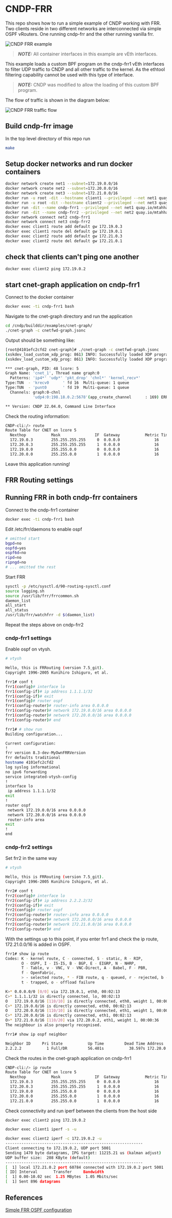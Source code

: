 # CNDP-FRR

This repo shows how to run a simple example of CNDP working with FRR. Two clients
reside in two different networks are interconnected via simple OSPF vRouters. One
running cndp-frr and the other running vanilla frr.

![CNDP FRR example](./images/cndp-frr-overview.png)

> **_NOTE:_** All container interfaces in this example are vEth interfaces.

This example loads a custom BPF program on the cndp-frr1 vEth interfaces
to filter UDP traffic to CNDP and all other traffic to the kernel. As the
ethtool filtering capability cannot be used with this type of interface.

> **_NOTE:_** CNDP was modified to allow the loading of this custom BPF program.

The flow of traffic is shown in the diagram below:

![CNDP FRR traffic flow](./images/cndp-frr-traffic-flow.png)

## Build cndp-frr image

In the top level directory of this repo run

```bash
make
```

## Setup docker networks and run docker containers

```bash
docker network create net1 --subnet=172.19.0.0/16
docker network create net2 --subnet=172.20.0.0/16
docker network create net3 --subnet=172.21.0.0/16
docker run -u root -dit --hostname client1 --privileged --net net1 quay.io/mtahhan/cndp-fedora-dev
docker run -u root -dit --hostname client2 --privileged --net net3 quay.io/mtahhan/cndp-fedora-dev
docker run -dit --name cndp-frr1 --privileged --net net1 quay.io/mtahhan/cndp-fedora-frr
docker run -dit --name cndp-frr2 --privileged --net net2 quay.io/mtahhan/cndp-fedora-frr
docker network connect net2 cndp-frr1
docker network connect net3 cndp-frr2
docker exec client1 route add default gw 172.19.0.3
docker exec client1 route del default gw 172.19.0.1
docker exec client2 route add default gw 172.21.0.3
docker exec client2 route del default gw 172.21.0.1
```

## check that clients can't ping one another

```bash
docker exec client2 ping 172.19.0.2
```

## start cnet-graph application on cndp-frr1

Connect to the docker container

```bash
docker exec -ti cndp-frr1 bash
```

Navigate to the cnet-graph directory and run the application

```bash
cd /cndp/builddir/examples/cnet-graph/
./cnet-graph -c cnetfwd-graph.jsonc
```

Output should be something like:

```bash
[root@4101efc2cfd2 cnet-graph]# ./cnet-graph -c cnetfwd-graph.jsonc
(xskdev_load_custom_xdp_prog: 861) INFO: Successfully loaded XDP program my_xdp_prog_kern.o with fd 6
(xskdev_load_custom_xdp_prog: 861) INFO: Successfully loaded XDP program my_xdp_prog_kern.o with fd 11

*** cnet-graph, PID: 48 lcore: 5
Graph Name: 'cnet_1', Thread name graph:0
  Patterns: 'ip4*' 'udp*' 'pkt_drop' 'chnl*' 'kernel_recv*'
Type:TUN  - 'krecv0      ' fd 16  Multi-queue: 1 queue
Type:TUN  - 'punt0       ' fd 19  Multi-queue: 1 queue
  Channels: graph:0-chnl
            'udp4:0:198.18.0.2:5678'(app_create_channel      : 169) ERR: chnl_bind() failed

** Version: CNDP 22.04.0, Command Line Interface
```

Check the routing information:

```bash
CNDP-cli:/> route
Route Table for CNET on lcore 5
  Nexthop           Mask               IF  Gateway           Metric Timeout   Netdev
  172.19.0.3        255.255.255.255     0  0.0.0.0               16       0   eth0:0
  172.20.0.3        255.255.255.255     1  0.0.0.0               16       0   eth1:0
  172.19.0.0        255.255.0.0         0  0.0.0.0               16       0   eth0:0
  172.20.0.0        255.255.0.0         1  0.0.0.0               16       0   eth1:0
```

Leave this application running!

## FRR Routing settings

## Running FRR in both cndp-frr containers

Connect to the cndp-frr1 container

```bash
docker exec -ti cndp-frr1 bash
```

Edit /etc/frr/daemons to enable ospf

```bash
# omitted start
bgpd=no
ospfd=yes
ospf6d=no
ripd=no
ripngd=no
# ... omitted the rest
```

Start FRR

``` bash
sysctl -p /etc/sysctl.d/90-routing-sysctl.conf
source logging.sh
source /usr/lib/frr/frrcommon.sh
daemon_list
all_start
all_status
/usr/lib/frr/watchfrr -d $(daemon_list)
```

Repeat the steps above on cndp-frr2

### cndp-frr1 settings

Enable ospf on vtysh.

```bash
# vtysh

Hello, this is FRRouting (version 7.5_git).
Copyright 1996-2005 Kunihiro Ishiguro, et al.

frr1# conf t
frr1(config)# interface lo
frr1(config-if)# ip address 1.1.1.1/32
frr1(config-if)# exit
frr1(config)# router ospf
frr1(config-router)# router-info area 0.0.0.0
frr1(config-router)# network 172.19.0.0/16 area 0.0.0.0
frr1(config-router)# network 172.20.0.0/16 area 0.0.0.0
frr1(config-router)# end
```

```bash
frr1# # show run
Building configuration...

Current configuration:
!
frr version 8.3-dev-MyOwnFRRVersion
frr defaults traditional
hostname 4101efc2cfd2
log syslog informational
no ipv6 forwarding
service integrated-vtysh-config
!
interface lo
 ip address 1.1.1.1/32
exit
!
router ospf
 network 172.19.0.0/16 area 0.0.0.0
 network 172.20.0.0/16 area 0.0.0.0
 router-info area
exit
!
end
```

### cndp-frr2 settings

Set frr2 in the same way

```bash
# vtysh

Hello, this is FRRouting (version 7.5_git).
Copyright 1996-2005 Kunihiro Ishiguro, et al.

frr2# conf t
frr2(config)# interface lo
frr2(config-if)# ip address 2.2.2.2/32
frr2(config-if)# exit
frr2(config)# router ospf
frr2(config-router)# router-info area 0.0.0.0
frr2(config-router)# network 172.20.0.0/16 area 0.0.0.0
frr2(config-router)# network 172.21.0.0/16 area 0.0.0.0
frr2(config-router)# end
```

With the settings up to this point, if you enter frr1 and check the ip route, 172.21.0.0/16 is added in OSPF.

```bash
frr1# show ip route
Codes: K - kernel route, C - connected, S - static, R - RIP,
       O - OSPF, I - IS-IS, B - BGP, E - EIGRP, N - NHRP,
       T - Table, v - VNC, V - VNC-Direct, A - Babel, F - PBR,
       f - OpenFabric,
       > - selected route, * - FIB route, q - queued, r - rejected, b - backup
       t - trapped, o - offload failure

K>* 0.0.0.0/0 [0/0] via 172.19.0.1, eth0, 00:02:13
C>* 1.1.1.1/32 is directly connected, lo, 00:02:13
O   172.19.0.0/16 [110/10] is directly connected, eth0, weight 1, 00:00:47
C>* 172.19.0.0/16 is directly connected, eth0, 00:02:13
O   172.20.0.0/16 [110/10] is directly connected, eth1, weight 1, 00:00:42
C>* 172.20.0.0/16 is directly connected, eth1, 00:02:13
O>* 172.21.0.0/16 [110/20] via 172.20.0.2, eth1, weight 1, 00:00:36
The neighbour is also properly recognised.
```

```bash
frr1# show ip ospf neighbor

Neighbor ID     Pri State           Up Time         Dead Time Address         Interface                        RXmtL RqstL DBsmL
2.2.2.2           1 Full/DR         56.401s           38.597s 172.20.0.2      eth1:172.20.0.3                      0     0     0
```

Check the routes in the cnet-graph application on cndp-frr1

```bash
CNDP-cli:/> ip route
Route Table for CNET on lcore 5
  Nexthop           Mask               IF  Gateway           Metric Timeout   Netdev
  172.19.0.3        255.255.255.255     0  0.0.0.0               16       0   eth0:0
  172.20.0.3        255.255.255.255     1  0.0.0.0               16       0   eth1:0
  172.19.0.0        255.255.0.0         0  0.0.0.0               16       0   eth0:0
  172.20.0.0        255.255.0.0         1  0.0.0.0               16       0   eth1:0
  172.21.0.0        255.255.0.0         1  0.0.0.0               16       0   eth1:0
```

Check connectivity and run iperf between the clients from the host side

```bash
docker exec client2 ping 172.19.0.2
```

```bash
docker exec client1 iperf -s -u
```

```bash
docker exec client2 iperf -c 172.19.0.2 -u
------------------------------------------------------------
Client connecting to 172.19.0.2, UDP port 5001
Sending 1470 byte datagrams, IPG target: 11215.21 us (kalman adjust)
UDP buffer size:  208 KByte (default)
------------------------------------------------------------
[  1] local 172.21.0.2 port 60784 connected with 172.19.0.2 port 5001
[ ID] Interval       Transfer     Bandwidth
[  1] 0.00-10.02 sec  1.25 MBytes  1.05 Mbits/sec
[  1] Sent 896 datagrams
```

## References

[Simple FRR OSPF configuration](https://linuxtut.com/en/648e225d06085a0e2530/)
